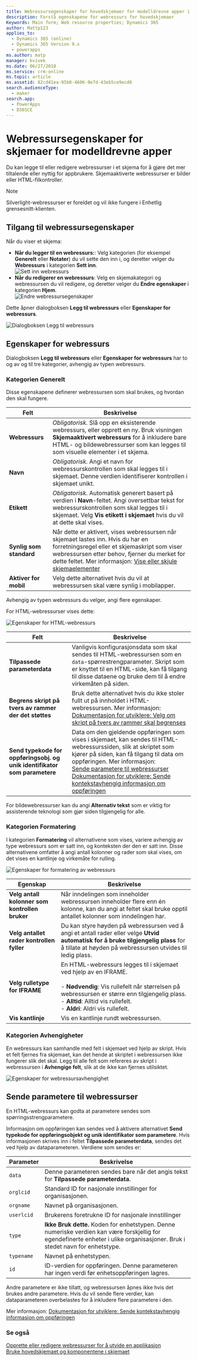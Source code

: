 ```yaml
---
title: Webressursegenskaper for hovedskjemaer for modelldrevne apper i PowerApps | MicrosoftDocs
description: Forstå egenskapene for webressurs for hovedskjemaer
Keywords: Main form; Web resource properties; Dynamics 365
author: Mattp123
applies_to:
  - Dynamics 365 (online)
  - Dynamics 365 Version 9.x
  - powerapps
ms.author: matp
manager: kvivek
ms.date: 06/27/2018
ms.service: crm-online
ms.topic: article
ms.assetid: 82cd41ea-95b0-4606-9e7d-43eb5ce9ecd6
search.audienceType:
  - maker
search.app:
  - PowerApps
  - D365CE
---
```

# <a name="web-resource-properties-for-model-driven-app-forms"></a>Webressursegenskaper for skjemaer for modelldrevne apper

Du kan legge til eller redigere webressurser i et skjema for å gjøre det mer tiltalende eller nyttig for appbrukere. Skjemaaktiverte webressurser er bilder eller HTML-filkontroller.

> [!NOTE]
> Silverlight-webressurser er foreldet og vil ikke fungere i Enhetlig grensesnitt-klienten.

## <a name="access-web-resource-properties"></a>Tilgang til webressursegenskaper

Når du viser et skjema:
- **Når du legger til en webressurs:**: Velg kategorien (for eksempel **Generelt** eller **Notater**) du vil sette den inn i, og deretter velger du **Webressurs** i kategorien **Sett inn**.<br />![Sett inn webressurs](media/insert-web-resource.png)
- **Når du redigerer en webressurs**: Velg en skjemakategori og webressursen du vil redigere, og deretter velger du **Endre egenskaper** i kategorien **Hjem**. <br />![Endre webressursegenskaper](media/web-resource-change-properties.png)

Dette åpner dialogboksen **Legg til webressurs** eller **Egenskaper for webressurs**.

![Dialogboksen Legg til webressurs](media/add-web-resource-dialog.png)


## <a name="web-resource-properties"></a>Egenskaper for webressurs

 Dialogboksen **Legg til webressurs** eller **Egenskaper for webressurs** har to og av og til tre kategorier, avhengig av typen webressurs.

### <a name="general-tab"></a>Kategorien Generelt

Disse egenskapene definerer webressursen som skal brukes, og hvordan den skal fungere.

|Felt|Beskrivelse|
|--|--|
|**Webressurs**|*Obligatorisk.* Slå opp en eksisterende webressurs, eller opprett en ny. Bruk visningen **Skjemaaktivert webressurs** for å inkludere bare HTML- og bildewebressurser som kan legges til som visuelle elementer i et skjema.|
|**Navn**|*Obligatorisk.* Angi et navn for webressurskontrollen som skal legges til i skjemaet. Denne verdien identifiserer kontrollen i skjemaet unikt.|
|**Etikett**|*Obligatorisk.* Automatisk generert basert på verdien i **Navn**-feltet. Angi oversettbar tekst for webressurskontrollen som skal legges til i skjemaet. Velg **Vis etikett i skjemaet** hvis du vil at dette skal vises.|
|**Synlig som standard**|Når dette er aktivert, vises webressursen når skjemaet lastes inn. Hvis du har en forretningsregel eller et skjemaskript som viser webressursen etter behov, fjerner du merket for dette feltet. Mer informasjon: [Vise eller skjule skjemaelementer](visibility-options-legacy.md)|
|**Aktiver for mobil**|Velg dette alternativet hvis du vil at webressursen skal være synlig i mobilapper.|

Avhengig av typen webressurs du velger, angi flere egenskaper.

For HTML-webressurser vises dette:

![Egenskaper for HTML-webressurs](media/web-resource-general-html-properties.png)

|Felt|Beskrivelse|
|--|--|
|**Tilpassede parameterdata**|Vanligvis konfigurasjonsdata som skal sendes til HTML-webressursen som en `data`-spørrestrengparameter. Skript som er knyttet til en HTML-side, kan få tilgang til disse dataene og bruke dem til å endre virkemåten på siden.|
|**Begrens skript på tvers av rammer der det støttes**|Bruk dette alternativet hvis du ikke stoler fullt ut på innholdet i HTML-webressursen. Mer informasjon: [Dokumentasjon for utviklere: Velg om skript på tvers av rammer skal begrenses](/dynamics365/customer-engagement/developer/use-iframe-and-web-resource-controls-on-a-form#select-whether-to-restrict-cross-frame-scripting)|
|**Send typekode for oppføringsobj. og unik identifikator som parametere**|Data om den gjeldende oppføringen som vises i skjemaet, kan sendes til HTML-webressurssiden, slik at skriptet som kjører på siden, kan få tilgang til data om oppføringen. Mer informasjon: <br />[Sende parametere til webressurser](#pass-parameters-to-web-resources)<br />[Dokumentasjon for utviklere: Sende kontekstavhengig informasjon om oppføringen](/dynamics365/customer-engagement/developer/use-iframe-and-web-resource-controls-on-a-form#pass-contextual-information-about-the-record)|

For bildewebressurser kan du angi **Alternativ tekst** som er viktig for assisterende teknologi som gjør siden tilgjengelig for alle.

<!-- TODO: Why are Custom Parameters available to pass to image web resources? -->

### <a name="formatting-tab"></a>Kategorien Formatering

I kategorien **Formatering** vil alternativene som vises, variere avhengig av type webressurs som er satt inn, og konteksten der den er satt inn. Disse alternativene omfatter å angi antall kolonner og rader som skal vises, om det vises en kantlinje og virkemåte for rulling.

![Egenskaper for formatering av webressurs](media/web-resource-formatting-properties.png)

|Egenskap|Beskrivelse|  
|--------------|-----------------|
|**Velg antall kolonner som kontrollen bruker**|Når inndelingen som inneholder webressursen inneholder flere enn én kolonne, kan du angi at feltet skal bruke opptil antallet kolonner som inndelingen har.|  
|**Velg antallet rader kontrollen fyller**|Du kan styre høyden på webressursen ved å angi et antall rader eller velge **Utvid automatisk for å bruke tilgjengelig plass** for å tillate at høyden på webressursen utvides til ledig plass.|  
|**Velg rulletype for IFRAME**|En HTML-webressurs legges til i skjemaet ved hjelp av en IFRAME.<br /><br /> - **Nødvendig**: Vis rullefelt når størrelsen på webressursen er større enn tilgjengelig plass.<br />- **Alltid**: Alltid vis rullefelt.<br />- **Aldri**: Aldri vis rullefelt.|  
|**Vis kantlinje**|Vis en kantlinje rundt webressursen.|  


### <a name="dependencies-tab"></a>Kategorien Avhengigheter

En webressurs kan samhandle med felt i skjemaet ved hjelp av skript. Hvis et felt fjernes fra skjemaet, kan det hende at skriptet i webressursen ikke fungerer slik det skal. Legg til alle felt som refereres av skript i webressursen i **Avhengige felt**, slik at de ikke kan fjernes utilsiktet.

![Egenskaper for webressursavhengighet](media/web-resource-dependency-properties.png)
  
<a name="BKMK_PassingParametersToWebResource"></a> 
 
## <a name="pass-parameters-to-web-resources"></a>Sende parametere til webressurser 

En HTML-webressurs kan godta at parametere sendes som spørringsstrengparametere.  
  
Informasjon om oppføringen kan sendes ved å aktivere alternativet **Send typekode for oppføringsobjekt og unik identifikator som parametere**. Hvis informasjonen skrives inn i feltet **Tilpassede parameterdata**, sendes det ved hjelp av dataparameteren. Verdiene som sendes er:  
  
|Parameter|Beskrivelse|  
|---------------|-----------------|  
|`data`|Denne parameteren sendes bare når det angis tekst for **Tilpassede parameterdata**.|  
|`orglcid`|Standard ID for nasjonale innstillinger for organisasjonen.|  
|`orgname`|Navnet på organisasjonen.|  
|`userlcid`|Brukerens foretrukne ID for nasjonale innstillinger|  
|`type`|**Ikke Bruk dette.** Koden for enhetstypen. Denne numeriske verdien kan være forskjellig for egendefinerte enheter i ulike organisasjoner. Bruk i stedet navn for enhetstype.|  
|`typename`|Navnet på enhetstypen.|  
|`id`|ID-verdien for oppføringen. Denne parameteren har ingen verdi før enhetsoppføringen lagres.|  
  
Andre parametere er ikke tillatt, og webressursen åpnes ikke hvis det brukes andre parametere. Hvis du vil sende flere verdier, kan dataparameteren overbelastes for å inkludere flere parametere i den.

Mer informasjon: [Dokumentasjon for utviklere: Sende kontekstavhengig informasjon om oppføringen](/dynamics365/customer-engagement/developer/use-iframe-and-web-resource-controls-on-a-form#pass-contextual-information-about-the-record)

### <a name="see-also"></a>Se også

[Opprette eller redigere webressurser for å utvide en applikasjon](create-edit-web-resources.md)<br />
[Bruke hovedskjemaet og komponentene i skjemaet](use-main-form-and-components.md)
